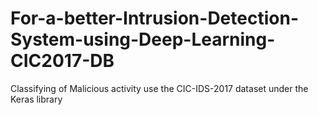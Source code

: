 # For-a-better-Intrusion-Detection-System-using-Deep-Learning-CIC2017-DB
Classifying of Malicious activity use the CIC-IDS-2017 dataset under the Keras library
